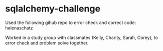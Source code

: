 # sqlalchemy-challenge

Used the following gihub repo to error check and correct code: helenaschatz

Worked in a study group with classmates (Kelly, Charity, Sarah, Corey), to error check and problem solve together. 